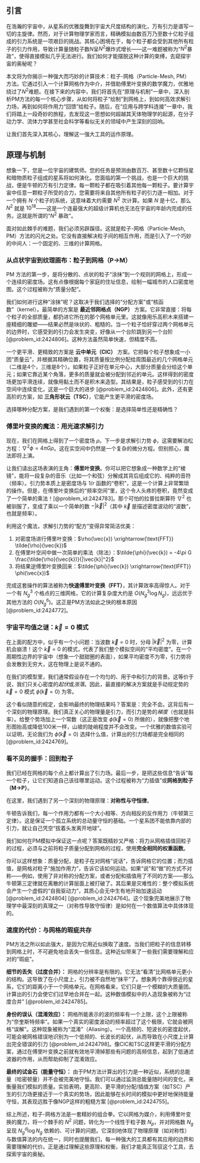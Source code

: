 ## 引言
在浩瀚的宇宙中，从星系的优雅旋舞到宇宙大尺度结构的演化，万有引力是谱写一切的主旋律。然而，对于计算物理学家而言，精确模拟由数百万乃至数十亿粒子组成的引力系统是一项艰巨的挑战。其核心困境在于，每个粒子都会受到其他所有粒子的引力作用，导致计算量随粒子数$N$呈$N^2$爆炸式增长——这一难题被称为“$N^2$暴政”，使得直接模拟几乎无法进行。我们如何才能摆脱这种计算的束缚，去窥探宇宙的奥秘呢？

本文将为你揭示一种强大而巧妙的计算技术：粒子-网格（Particle-Mesh, PM）方法。它通过引入一个计算网格作为中介，并借助傅里叶变换的数学魔力，优雅地绕过了$N^2$难题。在接下来的内容中，我们将首先在“原理与机制”一章中，深入剖析PM方法的每一个核心步骤，从如何将粒子“绘制”到网格上，到如何高效求解引力场，再到如何将作用力“回馈”给粒子。随后，在“应用与跨学科连接”一章中，我们将踏上一段奇妙的旅程，去发现这一思想如何超越其天体物理学的起源，在分子动力学、流体力学甚至社会科学等看似无关的领域中产生深刻的回响。

让我们首先深入其核心，理解这一强大工具的运作原理。

## 原理与机制

想象一下，您是一位宇宙的建筑师。您的任务是预测由数百万、甚至数十亿颗恒星和暗物质粒子组成的星系将如何演化。您面临的第一个挑战，也是一个巨大的挑战，便是牛顿的万有引力定律。每一颗粒子都在吸引着其他每一颗粒子。要计算宇宙中任意一颗粒子所受的合力，您需要将来自其他所有粒子的引力逐一相加。对于一个拥有 $N$ 个粒子的系统，这意味着大约需要 $N^2$ 次计算。如果 $N$ 是十亿，那么 $N^2$ 就是 $10^{18}$——这是一个连最强大的超级计算机也无法在宇宙的年龄内完成的任务。这就是所谓的“$N^2$ 暴政”。

面对如此棘手的难题，我们必须另辟蹊径。这就是粒子-网格（Particle-Mesh, PM）方法的闪光之处。它没有直接解决粒子间的相互作用，而是引入了一个巧妙的中间人：一个固定的、三维的计算网格。

### 从点状宇宙到纹理画布：粒子到网格（P→M）

PM 方法的第一步，是将分散的、点状的粒子“涂抹”到一个规则的网格上，形成一个连续的密度场。这有点像根据每个家庭的住址信息，绘制一幅城市的人口密度地图。这个过程被称为“质量分配”。

我们如何进行这种“涂抹”呢？这取决于我们选择的“分配方案”或“核函数”（kernel）。最简单的方案是 **最近邻网格点（NGP）** 方案。它非常直接：将每个粒子的全部质量，都扔进它所在的那个网格单元里。这就像用乐高积木来搭建一座精细的雕塑——结果必然是块状的、粗糙的。当一个粒子恰好穿过两个网格单元的边界时，它感受到的引力会发生突变，好像从一个台阶跳到另一个台阶 [@problem_id:2424806]。这种方法虽然简单快速，但精度不高。

一个更平滑、更精致的方案是 **云中单元（CIC）** 方案。它把每个粒子想象成一小团“质量云”，并根据其精确位置，将其质量按比例分配给周围最近的几个网格单元（二维是4个，三维是8个）。如果粒子正好在单元中心，大部分质量会分给这个单元；如果它靠近某个角落，更多的质量就会被分配到邻近的单元。这样得到的密度场更加平滑连续，就像用黏土而不是积木来造型。其结果是，粒子感受到的引力在空间中连续变化，这是一个巨大的进步 [@problem_id:2424806]。此外，还有更高阶的方案，如 **三角形状云（TSC）**，它能产生更平滑的密度场。

选择哪种分配方案，是我们遇到的第一个权衡：是选择简单性还是精确性？

### 傅里叶变换的魔法：用光速求解引力

现在，我们在网格上得到了一个密度场 $\rho$。下一步是求解引力势 $\phi$，这需要解泊松方程：$\nabla^2 \phi = 4\pi G \rho$。这在实空间中仍然是一个复杂的微分方程。但别担心，魔法即将上演。

让我们请出这场表演的主角：**傅里叶变换**。你可以把它想象成一种数学上的“棱镜”，能将一段复杂的音乐（比如一个和弦）分解成其背后组成它的、纯粹的音符（频率）。引力势本质上是密度场与 $1/r$ 函数的“卷积”，这是一个计算上非常繁琐的操作。但是，在傅里叶变换后的“频率空间”里，这个令人头疼的卷积，竟然变成了一个简单的乘法！[@problem_id:2424783]。那个可怕的拉普拉斯算符 $\nabla^2$ 也被驯服了，变成了乘以一个简单的数 $-|\vec{k}|^2$（其中 $\vec{k}$ 是描述密度波动的“波数”，也就是频率）。

利用这个魔法，求解引力势的“配方”变得异常简洁优美：

1.  对密度场进行傅里叶变换：$\rho(\vec{x}) \xrightarrow{\text{FFT}} \tilde{\rho}(\vec{k})$
2.  在傅里叶空间中做一次简单的乘法（除法）：$\tilde{\phi}(\vec{k}) = -4\pi G \frac{\tilde{\rho}(\vec{k})}{|\vec{k}|^2}$
3.  将结果逆傅里叶变换回来：$\tilde{\phi}(\vec{k}) \xrightarrow{\text{IFFT}} \phi(\vec{x})$

完成这套操作的算法被称为**快速傅里叶变换（FFT）**，其计算效率高得惊人。对于一个有 $N_g^3$ 个格点的三维网格，它的计算复杂度大约是 $O(N_g^3 \log N_g)$，远远优于其他方法的 $O(N_g^6)$。这正是PM方法如此之快的根本原因 [@problem_id:2424772]。

### 宇宙平均值之谜：$\vec{k}=0$ 模式

在上面的配方中，似乎有一个小问题：当波数 $\vec{k}=0$ 时，分母 $|\vec{k}|^2$ 为零，计算机会崩溃！这个 $\vec{k}=0$ 的模式，代表了我们整个模拟空间的“平均密度”。在一个周期性边界的宇宙中（想象一个甜甜圈的表面），如果平均密度不为零，引力势将会发散到无穷大，这在物理上是说不通的。

在我们的模型里，我们通常假设存在一个均匀的、用于中和引力的背景。这等价于说，我们只关心密度的*起伏*或*涨落*。因此，最直接的解决方案就是手动规定势的 $\vec{k}=0$ 模式 $\tilde{\phi}(\vec{k}=0)$ 为零。

这个看似随意的规定，会影响最终的物理结果吗？答案是：完全不会。这背后有一个深刻的物理原理。我们真正关心的物理量是引力，而引力是势的*梯度*（也就是斜率）。给整个势场加上一个常数（这正是改变 $\tilde{\phi}(\vec{k}=0)$ 所做的），就像把整个地形图抬高或降低100米一样，山坡的陡峭程度并不会改变。一个优雅的数值实验可以证明，无论我们为 $\tilde{\phi}(\vec{k}=0)$ 选择什么值，计算出的引力场都是完全相同的 [@problem_id:2424769]。

### 看不见的握手：回到粒子

我们已经在网格的每个点上都计算出了引力场。最后一步，是把这些信息“告诉”每一个粒子，让它们知道自己该往哪里运动。这个过程被称为“力插值”或**网格到粒子（M→P）**。

在这里，我们遇到了另一个深刻的物理原理：**对称性与守恒律**。

牛顿告诉我们，每一个作用力都有一个大小相等、方向相反的反作用力（牛顿第三定律）。这是保证一个孤立系统的总动量守恒的基础。一个星系团不能依靠内部的引力，就让自己凭空“拔着头发离开地球”。

我们如何在PM模拟中保证这一点呢？答案既精妙又严格：将力从网格插值回粒子的过程，必须与之前将粒子质量分配到网格的过程，使用**完全相同的权重函数**。

你可以这样想象：质量分配，是粒子在对网格“说话”，告诉网格它的位置；而力插值，是网格对粒子“施加作用力”，告诉它该如何运动。如果“说”和“做”的方式不对称——例如，使用了非对称的分配方案，或者分配和插值用了不同的方案——那么牛顿第三定律就在离散的计算层面上被打破了。其后果是灾难性的：整个模拟系统会产生一个虚假的“自我驱动力”，其质心会无中生有地开始加速运动 [@problem_id:2424804] [@problem_id:2424764]。这个现象完美地展示了物理学中最深刻的真理之一（对称性导致守恒律）是如何在一个数值算法中具体体现的。

### 速度的代价：与网格的瑕疵共存

PM方法之所以如此强大，是因为它用近似换取了速度。当我们把粒子的信息转移到网格上时，不可避免地会丢失一些信息。这种近似带来了一些我们需要理解和应对的“瑕疵”。

**细节的丢失（过度合并）：** 网格的分辨率是有限的。它无法“看清”比网格单元更小的结构。这导致了在小尺度上，引力被不自然地“抹平”了。想象两个靠得很近的星系，它们的距离小于一个网格单元。在网格看来，它们只是一个模糊的大质量团。计算出的引力会使它们过早地合并在一起。这种数值模拟中的人造现象被称为“过度合并” [@problem_id:2424785]。

**身份的误认（混淆效应）：** 网格所能表示的波的频率有一个上限，这个上限被称为“奈奎斯特频率”。如果一个真实的密度波动的频率超过了这个极限，它就会被网格“误解”。这种现象被称为“混淆”（Aliasing）。一个高频的、短波长的密度起伏，可能会被网格错误地识别为一个低频的、长波长的起伏，从而导致在小尺度上计算出完全错误的引力 [@problem_id:2424798]。像CIC和TSC这样更平滑的分配方案，通过在傅里叶变换之前就有效地平滑掉那些有问题的高频信息，起到了低通滤波器的作用，从而帮助抑制了混淆效应。

**最终的试金石（能量守恒）：** 由于PM方法计算出的引力是一种近似，系统的总能量（哈密顿量）并不会被完美地守恒。我们可以通过监测总能量随时间的变化，来衡量我们模拟的质量。实验表明，更高阶、更平滑的分配/插值方案（如TSC）产生的引力场更接近于一个真实的势场，因此能够在长时间的模拟中更好地保持能量守恒，其表现远胜于像NGP这样的粗糙方案 [@problem_id:2424755]。

综上所述，粒子-网格方法是一套精妙的组合拳。它以网格为媒介，利用傅里叶变换的魔力，将一个棘手的 $N^2$ 问题，转化为一个线性于粒子数 $N_p$，并对网格数 $N_g$ 呈现 $N_g^d \log N_g$ 依赖的、可计算的问题。它深刻地体现了物理原理（如对称性）与数值算法的内在统一，同时也提醒我们，每一种强大的工具都有其应用的边界和需要理解的代价。正是通过理解这些原理和权衡，我们才能真正驾驭这个工具，去探索宇宙的奥秘。